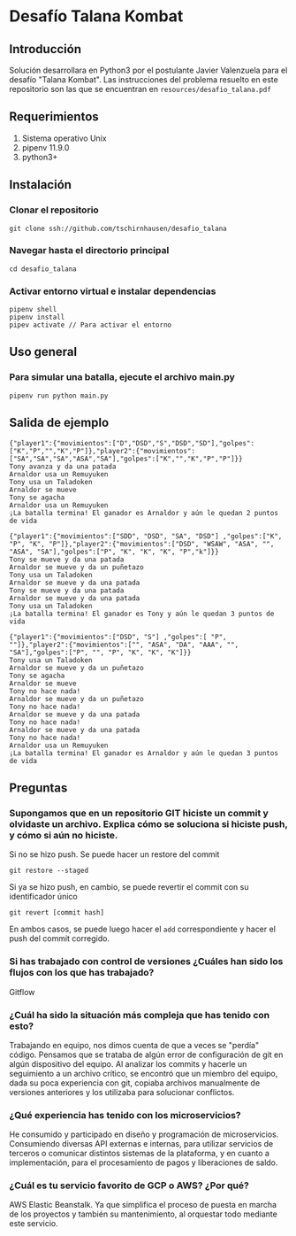 # Desafío Talana Kombat

## Introducción
Solución desarrollara en Python3 por el postulante Javier Valenzuela para el desafío "Talana Kombat".
Las instrucciones del problema resuelto en este repositorio son las que se encuentran en `resources/desafio_talana.pdf`

## Requerimientos
1. Sistema operativo Unix
2. pipenv 11.9.0
3. python3+

## Instalación
### Clonar el repositorio
```
git clone ssh://github.com/tschirnhausen/desafio_talana
```

### Navegar hasta el directorio principal
```
cd desafio_talana
```

### Activar entorno virtual e instalar dependencias
```
pipenv shell
pipenv install
pipev activate // Para activar el entorno
```

## Uso general
### Para simular una batalla, ejecute el archivo main.py
```
pipenv run python main.py
```

## Salida de ejemplo
```
{"player1":{"movimientos":["D","DSD","S","DSD","SD"],"golpes":["K","P","","K","P"]},"player2":{"movimientos":["SA","SA","SA","ASA","SA"],"golpes":["K","","K","P","P"]}}
Tony avanza y da una patada
Arnaldor usa un Remuyuken
Tony usa un Taladoken
Arnaldor se mueve
Tony se agacha
Arnaldor usa un Remuyuken
¡La batalla termina! El ganador es Arnaldor y aún le quedan 2 puntos de vida

{"player1":{"movimientos":["SDD", "DSD", "SA", "DSD"] ,"golpes":["K", "P", "K", "P"]},"player2":{"movimientos":["DSD", "WSAW", "ASA", "", "ASA", "SA"],"golpes":["P", "K", "K", "K", "P","k"]}}
Tony se mueve y da una patada
Arnaldor se mueve y da un puñetazo
Tony usa un Taladoken
Arnaldor se mueve y da una patada
Tony se mueve y da una patada
Arnaldor se mueve y da una patada
Tony usa un Taladoken
¡La batalla termina! El ganador es Tony y aún le quedan 3 puntos de vida

{"player1":{"movimientos":["DSD", "S"] ,"golpes":[ "P", ""]},"player2":{"movimientos":["", "ASA", "DA", "AAA", "", "SA"],"golpes":["P", "", "P", "K", "K", "K"]}}
Tony usa un Taladoken
Arnaldor se mueve y da un puñetazo
Tony se agacha
Arnaldor se mueve
Tony no hace nada!
Arnaldor se mueve y da un puñetazo
Tony no hace nada!
Arnaldor se mueve y da una patada
Tony no hace nada!
Arnaldor se mueve y da una patada
Tony no hace nada!
Arnaldor usa un Remuyuken
¡La batalla termina! El ganador es Arnaldor y aún le quedan 3 puntos de vida
```

## Preguntas
### Supongamos que en un repositorio GIT hiciste un commit y olvidaste un archivo. Explica cómo se soluciona si hiciste push, y cómo si aún no hiciste. 
Si no se hizo push. Se puede hacer un restore del commit
```
git restore --staged
```

Si ya se hizo push, en cambio, se puede revertir el commit con su identificador único
```
git revert [commit hash]
```

En ambos casos, se puede luego hacer el `add` correspondiente y hacer el push del commit corregido.

### Si has trabajado con control de versiones ¿Cuáles han sido los flujos con los que has trabajado?
Gitflow

### ¿Cuál ha sido la situación más compleja que has tenido con esto?
Trabajando en equipo, nos dimos cuenta de que a veces se "perdía" código. Pensamos que se trataba de algún error de configuración de git en algún dispositivo del equipo. Al analizar los commits y hacerle un seguimiento a un archivo crítico, se encontró que un miembro del equipo, dada su poca experiencia con git, copiaba archivos manualmente de versiones anteriores y los utilizaba para solucionar conflictos. 

### ¿Qué experiencia has tenido con los microservicios? 
He consumido y participado en diseño y programación de microservicios. Consumiendo diversas API externas e internas, para utilizar servicios de terceros o comunicar distintos sistemas de la plataforma, y en cuanto a implementación, para el procesamiento de pagos y liberaciones de saldo.

### ¿Cuál es tu servicio favorito de GCP o AWS? ¿Por qué? 
AWS Elastic Beanstalk. Ya que simplifica el proceso de puesta en marcha de los proyectos y también su mantenimiento, al orquestar todo mediante este servicio.
